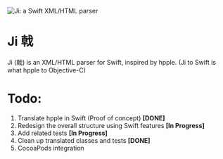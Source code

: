 ![Ji: a Swift XML/HTML parser](https://raw.githubusercontent.com/honghaoz/Ji/master/Ji.png)
# Ji 戟 
Ji (戟) is an XML/HTML parser for Swift, inspired by hpple. (Ji to Swift is what hpple to Objective-C)


# Todo:
1. Translate hpple in Swift (Proof of concept) **[DONE]**
2. Redesign the overall structure using Swift features **[In Progress]**
3. Add related tests **[In Progress]**
3. Clean up translated classes and tests **[DONE]**
4. CocoaPods integration
